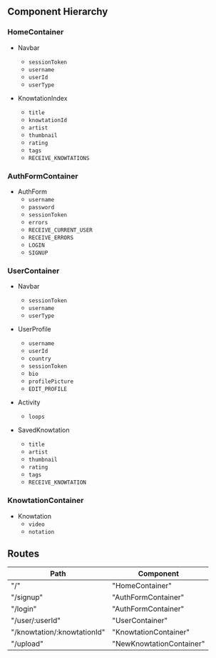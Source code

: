 ## Component Hierarchy

### HomeContainer
  * Navbar
    * `sessionToken`
    * `username`
    * `userId`
    * `userType`

  * KnowtationIndex
    * `title`
    * `knowtationId`
    * `artist`
    * `thumbnail`
    * `rating`
    * `tags`
    * `RECEIVE_KNOWTATIONS`

### AuthFormContainer
  * AuthForm
    * `username`
    * `password`
    * `sessionToken`
    * `errors`
    * `RECEIVE_CURRENT_USER`
    * `RECEIVE_ERRORS`
    * `LOGIN`
    * `SIGNUP`

### UserContainer
  * Navbar
    * `sessionToken`
    * `username`
    * `userType`

  * UserProfile
    * `username`
    * `userId`
    * `country`
    * `sessionToken`
    * `bio`
    * `profilePicture`
    * `EDIT_PROFILE`

  * Activity
    * `loops`

  * SavedKnowtation
    * `title`
    * `artist`
    * `thumbnail`
    * `rating`
    * `tags`
    * `RECEIVE_KNOWTATION`

### KnowtationContainer
  * Knowtation
    * `video`
    * `notation`

## Routes
| **Path** | **Component** |
| - | - |
| "/" | "HomeContainer" |
| "/signup"       | "AuthFormContainer"       |
| "/login"        | "AuthFormContainer"       |
| "/user/:userId" | "UserContainer"           |
| "/knowtation/:knowtationId" | "KnowtationContainer"     |
| "/upload"       | "NewKnowtationContainer"  |
